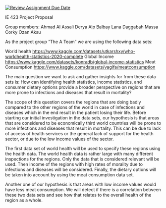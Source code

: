 
[![Review Assignment Due Date](https://classroom.github.com/assets/deadline-readme-button-24ddc0f5d75046c5622901739e7c5dd533143b0c8e959d652212380cedb1ea36.svg)](https://classroom.github.com/a/N24Xct0L)


IE 423 Project Proposal

Group members:
Ahmad Al Assali
Derya Alp Balbay
Lana Daggabah
Massa Corky
Ozan Aksu

As the project group “The A Team” we are using the following data sets:

World health
https://www.kaggle.com/datasets/utkarshxy/who-worldhealth-statistics-2020-complete
Global Income
https://www.kaggle.com/datasets/konradb/global-income-statistics 
Meat Consumption
https://www.kaggle.com/datasets/vagifa/meatconsumption

The main question we want to ask and gather insights for from these data sets is: How can identifying health statistics, income statistics, and consumer dietary options provide a broader perspective on regions that are more prone to infections and diseases that result in mortality?

The scope of this question covers the regions that are doing badly compared to the other regions of the world in case of infections and diseases which in the end result in the patient losing their life. Before starting our initial investigation in the data sets, our hypothesis is that areas that are considered to be economically third world countries will be prone to more infections and diseases that result in mortality. This can be due to lack of access of health services or the general lack of support for the health sector, or due to the low income values of the sector. 

The first data set of world health will be used to specify these regions using the health data.
The world health data is rather large with many different inspections for the regions. Only the data that is considered relevant will be used. Then income of the regions with high rates of morality due to infections and diseases will be considered. Finally, the dietary options will be taken into account by using the meat consumption data set. 

Another one of our hypothesis is that areas with low income values would have less meat consumption. We will detect if there is a correlation between these two data sets and see how that relates to the overall health of the region as a whole.
